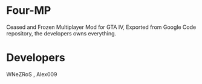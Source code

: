 # Four-MP
Ceased and Frozen Multiplayer Mod for GTA IV, Exported from Google Code repository, the developers owns everything.
# Developers
WNeZRoS , Alex009

